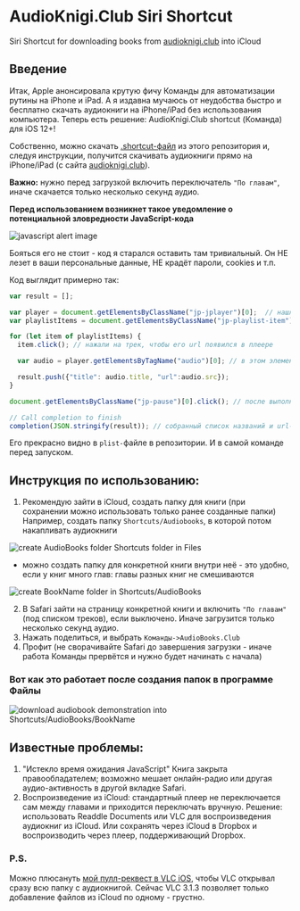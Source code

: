 # AudioKnigi.Club Siri Shortcut
Siri Shortcut for downloading books from [audioknigi.club](https://audioknigi.club) into iCloud

## Введение

Итак, Apple анонсировала крутую фичу Команды для автоматизации рутины на iPhone и iPad.
А я издавна мучаюсь от неудобства быстро и бесплатно скачать аудиокниги на iPhone/iPad без использования компьютера.
Теперь есть решение: AudioKnigi.Club shortcut (Команда) для iOS 12+!

Собственно, можно скачать [.shortcut-файл](https://github.com/Akhrameev/AudioknigiClubSiriShortcut/raw/master/AudioKnigi.Club.shortcut) из этого репозитория и, следуя инструкции, получится скачивать аудиокниги прямо на iPhone/iPad (с сайта [audioknigi.club](https://audioknigi.club)).

**Важно:** нужно перед загрузкой включить переключатель `"По главам"`, иначе скачается только несколько секунд аудио.

**Перед использованием возникнет такое уведомление о потенциальной зловредности JavaScript-кода**

![javascript alert image](/javascriptAlert.jpg)

Бояться его не стоит - код я старался оставить там тривиальный. Он НЕ лезет в ваши персональные данные, НЕ крадёт пароли, cookies и т.п.

Код выглядит примерно так: 

```javascript
var result = [];

var player = document.getElementsByClassName("jp-jplayer")[0];  // нашли на странице плеер
var playlistItems = document.getElementsByClassName("jp-playlist-item"); // нашли на странице список треков

for (let item of playlistItems) {
  item.click(); // нажали на трек, чтобы его url появился в плеере 

  var audio = player.getElementsByTagName("audio")[0]; // в этом элементе есть название трека и url для загрузки

  result.push({"title": audio.title, "url":audio.src});
}

document.getElementsByClassName("jp-pause")[0].click(); // после выполнения скрипта поставил плеер на паузу

// Call completion to finish
completion(JSON.stringify(result)); // собранный список названий и url-ов отпраивл в Siri Shortcut в формате JSON
```
Его прекрасно видно в `plist-`файле в репозитории. И в самой команде перед запуском.

## Инструкция по использованию:
1. Рекомендую зайти в iCloud, создать папку для книги (при сохранении можно использовать только ранее созданные папки) 
 Например, создать папку `Shortcuts/Audiobooks`, в которой потом накапливать аудиокниги
 
![create AudioBooks folder Shortcuts folder in Files](/createAudioBooksFolder.gif)
* можно создать папку для конкретной книги внутри неё - это удобно, если у книг много глав: главы разных книг не смешиваются

![create BookName folder in Shortcuts/AudioBooks](/createBookNameFolder.gif)

2. В Safari зайти на страницу конкретной книги и включить `"По главам"` (под списком треков), если выключено. Иначе загрузится только несколько секунд аудио.
3. Нажать поделиться, и выбрать `Команды->AudioBooks.Club`
4. Профит (не сворачивайте Safari до завершения загрузки - иначе работа Команды прервётся и нужно будет начинать с начала)

### Вот как это работает после создания папок в программе Файлы
![download audiobook demonstration into Shortcuts/AudioBooks/BookName](/demonstration.gif)

## Известные проблемы: 
1. "Истекло время ожидания JavaScript"
Книга закрыта правообладателем; возможно мешает онлайн-радио или другая аудио-активность в другой вкладке Safari.
2. Воспроизведение из iCloud: стандартный плеер не переключается сам между главами и приходится переключать вручную. 
Решение: использовать Readdle Documents или VLC для воспроизведения аудиокниг из iCloud. 
Или сохранять через iCloud в Dropbox и воспроизводить через плеер, поддерживающий Dropbox.
### P.S. 
Можно плюсануть [мой пулл-реквест в VLC iOS](https://github.com/videolan/vlc-ios/pull/160), чтобы VLC открывал сразу всю папку с аудиокнигой. Сейчас VLC 3.1.3 позволяет только добавление файлов из iCloud по одному - грустно.
